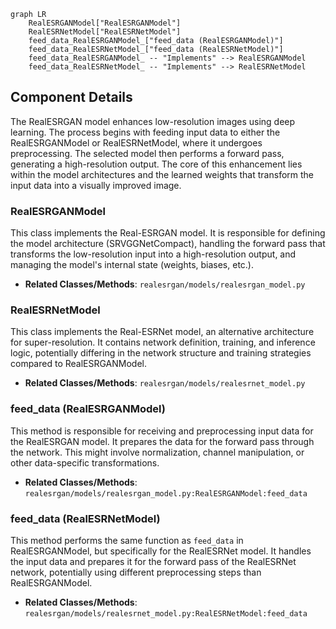```mermaid
graph LR
    RealESRGANModel["RealESRGANModel"]
    RealESRNetModel["RealESRNetModel"]
    feed_data_RealESRGANModel_["feed_data (RealESRGANModel)"]
    feed_data_RealESRNetModel_["feed_data (RealESRNetModel)"]
    feed_data_RealESRGANModel_ -- "Implements" --> RealESRGANModel
    feed_data_RealESRNetModel_ -- "Implements" --> RealESRNetModel
```

## Component Details

The RealESRGAN model enhances low-resolution images using deep learning. The process begins with feeding input data to either the RealESRGANModel or RealESRNetModel, where it undergoes preprocessing. The selected model then performs a forward pass, generating a high-resolution output. The core of this enhancement lies within the model architectures and the learned weights that transform the input data into a visually improved image.

### RealESRGANModel
This class implements the Real-ESRGAN model. It is responsible for defining the model architecture (SRVGGNetCompact), handling the forward pass that transforms the low-resolution input into a high-resolution output, and managing the model's internal state (weights, biases, etc.).
- **Related Classes/Methods**: `realesrgan/models/realesrgan_model.py`

### RealESRNetModel
This class implements the Real-ESRNet model, an alternative architecture for super-resolution. It contains network definition, training, and inference logic, potentially differing in the network structure and training strategies compared to RealESRGANModel.
- **Related Classes/Methods**: `realesrgan/models/realesrnet_model.py`

### feed_data (RealESRGANModel)
This method is responsible for receiving and preprocessing input data for the RealESRGAN model. It prepares the data for the forward pass through the network. This might involve normalization, channel manipulation, or other data-specific transformations.
- **Related Classes/Methods**: `realesrgan/models/realesrgan_model.py:RealESRGANModel:feed_data`

### feed_data (RealESRNetModel)
This method performs the same function as `feed_data` in RealESRGANModel, but specifically for the RealESRNet model. It handles the input data and prepares it for the forward pass of the RealESRNet network, potentially using different preprocessing steps than RealESRGANModel.
- **Related Classes/Methods**: `realesrgan/models/realesrnet_model.py:RealESRNetModel:feed_data`
